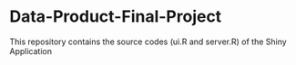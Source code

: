 # Data-Product-Final-Project

This repository contains the source codes (ui.R and server.R) of the Shiny Application
